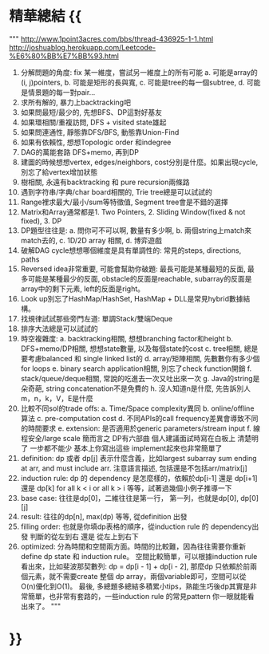 # 精華總結 {{
"""
http://www.1point3acres.com/bbs/thread-436925-1-1.html
http://joshuablog.herokuapp.com/Leetcode-%E6%80%BB%E7%BB%93.html
1. 分解問題的角度: fix 某一維度，嘗試另一維度上的所有可能
   a. 可能是array的(i, j)pointers, b. 可能是矩形的長與寬, c. 可能是tree的每一個subtree, d. 可能是情景題的每一對pair...
2. 求所有解的, 暴力上backtracking吧
3. 如果問最短/最少的, 先想BFS、DP這對好基友
4. 如果環相關/重複訪問, DFS + visited state雄起
5. 如果問連通性, 靜態靠DFS/BFS, 動態靠Union-Find
6. 如果有依賴性, 想想Topologic order 和indegree
7. DAG的萬能套路 DFS+memo, 再到DP
8. 建圖的時候想想vertex, edges/neighbors, cost分別是什麼。如果出現cycle, 別忘了給vertex增加狀態
9. 樹相關, 永遠有backtracking 和 pure recursion兩條路
10. 遇到字符串/字典/char board相關的, Trie tree總是可以試試的
11. Range裡求最大/最小/sum等特徵值, Segment tree會是不錯的選擇
12. Matrix和Array通常都是1. Two Pointers, 2. Sliding Window(fixed & not fixed), 3. DP
13. DP題型往往是: a. 問你可不可以啊, 數量有多少啊, b. 兩個string上match來match去的, c. 1D/2D array 相關, d. 博弈遊戲
14. 破解DAG cycle想想哪個維度是具有單調性的: 常見的steps, directions, paths
15. Reversed idea非常重要, 可能會幫助你破題: 最長可能是某種最短的反面, 
    最多可能是某種最少的反面, obstacle的反面是reachable, subarray的反面是array中的剩下元素, left的反面是right。
16. Look up別忘了HashMap/HashSet, HashMap + DLL是常見hybrid數據結構。
17. 找規律試試那些旁門左道: 單調Stack/雙端Deque
18. 排序大法總是可以試試的
19. 時空複雜度: a. backtracking相關, 想想branching factor和height
                         b. DFS+memo/DP相關, 想想state數量, 以及每個state的cost
                         c. tree相關, 總是要考慮balanced 和 single linked list的 
                         d. array/矩陣相關, 先數數你有多少個for loops 
                         e. binary search application相關, 別忘了check function開銷
                         f. stack/queue/deque相關, 常說的吃進去一次又吐出來一次
                         g. Java的string是朵奇葩, string concatenation不是免費的
                         h. 沒人知道n是什麼, 先告訴別人m，n，k，V，E是什麼
20. 比較不同sol的trade offs: a. Time/Space complexity異同
                                             b. online/offline算法
                                             c. pre-computation cost
                                             d. 不同APIs的call frequency差異會導致不同的時間要求
                                             e. extension: 是否適用於generic parameters/stream input
                                             f. 線程安全/large scale
簡而言之 DP有六部曲 個人建議面試時寫在白板上 清楚明了 一步都不能少 基本上你寫出這些 implement起來也非常簡單了 
1. definition: dp 或者 dp[j] 表示什麼含義，比如largest subarray sum ending at arr, and must include arr. 
   注意語言描述, 包括還是不包括arr/matrix[j]
2. induction rule: dp 的 dependency 是怎麼樣的，依賴於dp[i-1] 還是 dp[i+1] 還是 dp[k] for all k < i or all k > i 等等，試著過幾個小例子推導一下
3. base case:  往往是dp[0]，二維往往是第一行， 第一列，也就是dp[0], dp[0][j]
4. result: 往往的dp[n], max(dp) 等等, 從definition 出發
5. filling order: 也就是你填dp表格的順序，從induction rule 的 dependency出發 判斷的從左到右 還是 從左上到右下
6. optimized: 分為時間和空間兩方面。時間的比較難，因為往往需要你重新define dp state 和 induction rule。
   空間比較簡單，可以根據induction rule看出來，比如斐波那契數列: dp = dp[i - 1] + dp[i - 2], 那麼dp 只依賴於前兩個元素，就不需要create 整個 dp array，兩個variable即可，空間可以從O(n)優化到O(1)。
最後, 多總題多總結多積累小tips，熟能生巧後dp其實是非常簡單，也非常有套路的，一些induction rule 的常見pattern 你一眼就能看出來了。
"""
# }}
